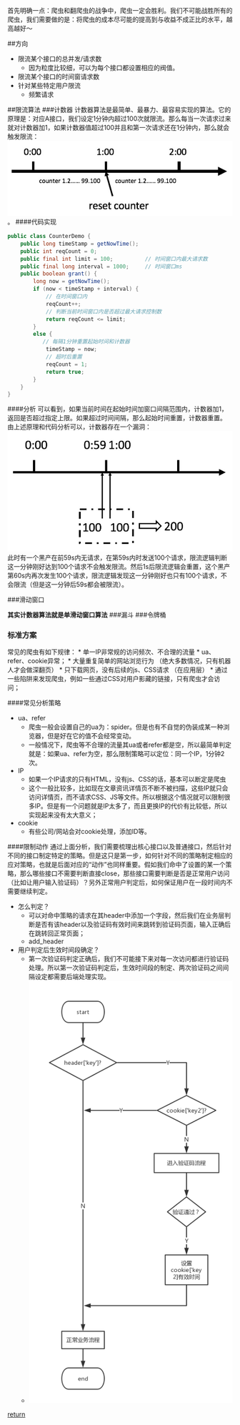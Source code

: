 首先明确一点：爬虫和翻爬虫的战争中，爬虫一定会胜利。我们不可能战胜所有的爬虫，我们需要做的是：将爬虫的成本尽可能的提高到与收益不成正比的水平，越高越好～

##方向
* 限流某个接口的总并发/请求数
    * 因为粒度比较细，可以为每个接口都设置相应的阀值。
* 限流某个接口的时间窗请求数
* 针对某些特定用户限流
    * 频繁请求
    
##限流算法
###计数器
计数器算法是最简单、最暴力、最容易实现的算法。它的原理是：对应A接口，我们设定1分钟内超过100次就限流。那么每当一次请求过来就对计数器加1，如果计数器值超过100并且和第一次请求还在1分钟内，那么就会触发限流：
![](/assets/2016-09-01_20_31_28.jpg)。
####代码实现
```java
public class CounterDemo {
	public long timeStamp = getNowTime();
	public int reqCount = 0;
	public final int limit = 100;          // 时间窗口内最大请求数
	public final long interval = 1000;     // 时间窗口ms
	public boolean grant() {
		long now = getNowTime();
		if (now < timeStamp + interval) {
			// 在时间窗口内
			reqCount++;
			// 判断当前时间窗口内是否超过最大请求控制数
			return reqCount <= limit;
		}
		else {
	       // 每隔1分钟重置起始时间和计数器
			timeStamp = now;
			// 超时后重置
			reqCount = 1;
			return true;
		}
	}
}
```
####分析
可以看到，如果当前时间在起始时间加窗口间隔范围内，计数器加1，返回是否超过指定上限。如果超过时间间隔，那么起始时间重置，计数器重置。
由上述原理和代码分析可以，计数器存在一个漏洞：
![](/assets/2016-09-01_20_35_21.jpg)
此时有一个黑产在前59s内无请求，在第59s内时发送100个请求，限流逻辑判断这一分钟刚好达到100个请求不会触发限流。然后1s后限流逻辑会重置，这个黑产第60s内再次发生100个请求，限流逻辑发现这一分钟刚好也只有100个请求，不会限流（但是这一分钟后59s都会被限流）。

###滑动窗口

**其实计数器算法就是单滑动窗口算法**
###漏斗
###令牌桶

### 标准方案
常见的爬虫有如下规律：
    * 单一IP非常规的访问频次、不合理的流量
    * ua、refer、cookie异常；
    * 大量重复简单的网站浏览行为 （绝大多数情况，只有机器人才会做深翻页）
    * 只下载网页，没有后续的js、CSS请求 （在应用层）
    * 通过一些陷阱来发现爬虫，例如一些通过CSS对用户影藏的链接，只有爬虫才会访问；

####常见分析策略
* ua、refer
    * 爬虫一般会设置自己的ua为：spider。但是也有不自觉的伪装成某一种浏览器，但是好在它的值不会经常变动。
    * 一般情况下，爬虫等不合理的流量其ua或者refer都是空，所以最简单判定就是：如果ua、refer为空，那么限制策略可以定位：同一个IP，1分钟2次。
* IP
    * 如果一个IP请求的只有HTML，没有js、CSS的话，基本可以断定是爬虫
    * 这个一般比较多，比如现在文章资讯详情页不断不被扫描，这些IP就只会访问详情页，而不请求CSS、JS等文件。所以根据这个情况就可以限制很多IP。但是有一个问题就是IP太多了，而且更换IP的代价有比较低，所以实现起来没有太大意义；
* cookie
    * 有些公司/网站会对cookie处理，添加ID等。
    
####限制动作
通过上面分析，我们需要梳理出核心接口以及普通接口，然后针对不同的接口制定特定的策略。但是这只是第一步，如何针对不同的策略制定相应的应对策略，也就是后面对应的“动作”也同样重要。假如我们命中了设置的某一个策略，那么哪些接口不需要判断直接close，那些接口需要判断是否是正常用户访问（比如让用户输入验证码）？另外正常用户判定后，如何保证用户在一段时间内不需要继续判定。
* 怎么判定？
    * 可以对命中策略的请求在其header中添加一个字段，然后我们在业务层判断是否有该header以及验证码有效时间来跳转到验证码页面，输入正确后在跳转回正常页面；
    * add_header
* 用户判定后生效时间段确定？
    * 第一次验证码判定正确后，我们不可能接下来对每一次访问都进行验证码处理。所以第一次验证码判定后，生效时间段的制定、两次验证码之间间隔设定都需要后端处理实现。
    * ![](/assets/linit.png)

[return](README.md)